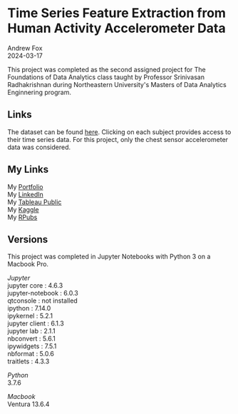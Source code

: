 # Time Series Feature Extraction from Human Activity Accelerometer Data

Andrew Fox
<br>2024-03-17

This project was completed as the second assigned project for The Foundations of Data Analytics class taught by Professor Srinivasan Radhakrishnan during Northeastern University's Masters of Data Analytics Enginnering program.

## Links
The dataset can be found [here](https://www.uni-mannheim.de/dws/research/projects/activity-recognition/dataset/dataset-realworld/). Clicking on each subject provides access to their time series data. For this project, only the chest sensor accelerometer data was considered.

## My Links
My [Portfolio](https://andrewfox1.wordpress.com/data-science/)
<br>
My [LinkedIn](www.linkedin.com/in/ajfandrewjfox)
<br>
My [Tableau Public](https://public.tableau.com/app/profile/andrew.fox3475)
<br>
My [Kaggle](https://www.kaggle.com/andrewjfox)
<br>
My [RPubs](https://rpubs.com/AndrewFox)

## Versions
This project was completed in Jupyter Notebooks with Python 3 on a Macbook Pro.

*Jupyter*<br>
jupyter core     : 4.6.3<br>
jupyter-notebook : 6.0.3<br>
qtconsole        : not installed<br>
ipython          : 7.14.0<br>
ipykernel        : 5.2.1<br>
jupyter client   : 6.1.3<br>
jupyter lab      : 2.1.1<br>
nbconvert        : 5.6.1<br>
ipywidgets       : 7.5.1<br>
nbformat         : 5.0.6<br>
traitlets        : 4.3.3<br>

*Python*<br>
3.7.6

*Macbook*<br>
Ventura 13.6.4
